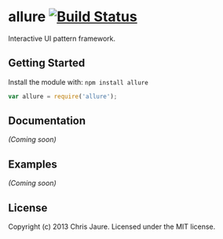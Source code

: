 # allure [![Build Status](https://secure.travis-ci.org/chrisjaure/allure.png?branch=master)](http://travis-ci.org/chrisjaure/allure)

Interactive UI pattern framework.

## Getting Started
Install the module with: `npm install allure`

```javascript
var allure = require('allure');
```

## Documentation
_(Coming soon)_

## Examples
_(Coming soon)_

## License
Copyright (c) 2013 Chris Jaure. Licensed under the MIT license.